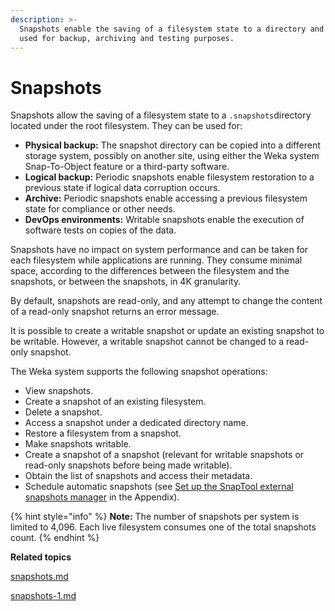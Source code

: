 ```yaml
---
description: >-
  Snapshots enable the saving of a filesystem state to a directory and can be
  used for backup, archiving and testing purposes.
---
```


# Snapshots

Snapshots allow the saving of a filesystem state to a `.snapshots`directory located under the root filesystem. They can be used for:

* **Physical backup:** The snapshot directory can be copied into a different storage system, possibly on another site, using either the Weka system Snap-To-Object feature or a third-party software.
* **Logical backup:** Periodic snapshots enable filesystem restoration to a previous state if logical data corruption occurs.
* **Archive:** Periodic snapshots enable accessing a previous filesystem state for compliance or other needs.
* **DevOps environments:** Writable snapshots enable the execution of software tests on copies of the data.

Snapshots have no impact on system performance and can be taken for each filesystem while applications are running. They consume minimal space, according to the differences between the filesystem and the snapshots, or between the snapshots, in 4K granularity.

By default, snapshots are read-only, and any attempt to change the content of a read-only snapshot returns an error message.

It is possible to create a writable snapshot or update an existing snapshot to be writable. However, a writable snapshot cannot be changed to a read-only snapshot.

The Weka system supports the following snapshot operations:

* View snapshots.
* Create a snapshot of an existing filesystem.
* Delete a snapshot.
* Access a snapshot under a dedicated directory name.
* Restore a filesystem from a snapshot.
* Make snapshots writable.
* Create a snapshot of a snapshot (relevant for writable snapshots or read-only snapshots before being made writable).
* Obtain the list of snapshots and access their metadata.
* Schedule automatic snapshots (see [Set up the SnapTool external snapshots manager](../../appendix/snapshot-management.md) in the Appendix).

{% hint style="info" %}
**Note:** The number of snapshots per system is limited to 4,096. Each live filesystem consumes one of the total snapshots count.
{% endhint %}



**Related topics**

[snapshots.md](snapshots.md "mention")

[snapshots-1.md](snapshots-1.md "mention")

